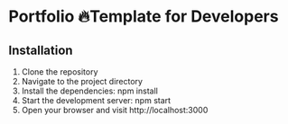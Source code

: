 # Portfolio 🔥Template for Developers

## Installation

1. Clone the repository
2. Navigate to the project directory
3. Install the dependencies: npm install
4. Start the development server: npm start
5. Open your browser and visit http://localhost:3000


